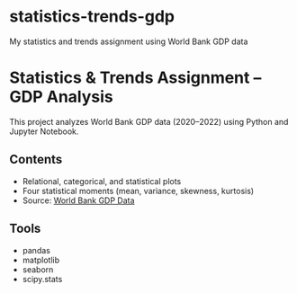 # statistics-trends-gdp
My statistics and trends assignment using World Bank GDP data

# Statistics & Trends Assignment – GDP Analysis

This project analyzes World Bank GDP data (2020–2022) using Python and Jupyter Notebook.

## Contents
- Relational, categorical, and statistical plots
- Four statistical moments (mean, variance, skewness, kurtosis)
- Source: [World Bank GDP Data](https://data.worldbank.org/indicator/NY.GDP.MKTP.CD)

## Tools
- pandas
- matplotlib
- seaborn
- scipy.stats


